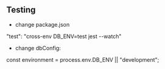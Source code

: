 ## Testing

- change package.json 

"test": "cross-env DB_ENV=test jest --watch"

- change dbConfig: 

const environment = process.env.DB_ENV || "development";
